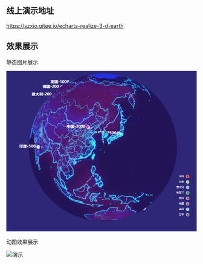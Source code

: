 ## 线上演示地址
https://szxio.gitee.io/echarts-realize-3-d-earth

## 效果展示
静态图片展示

![演示](./image/演示1.png)

动图效果展示

![演示](./image/演示2.gif)